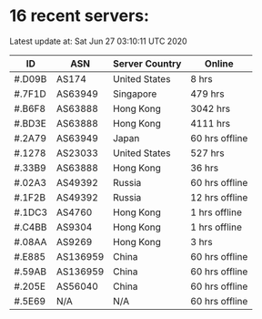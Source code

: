 # 16 recent servers:

Latest update at: Sat Jun 27 03:10:11 UTC 2020

| ID | ASN | Server Country | Online |
| -- | --- | -------------- | ------ |
| #.D09B | AS174 | United States | 8 hrs |
| #.7F1D | AS63949 | Singapore | 479 hrs |
| #.B6F8 | AS63888 | Hong Kong | 3042 hrs |
| #.BD3E | AS63888 | Hong Kong | 4111 hrs |
| #.2A79 | AS63949 | Japan | 60 hrs offline |
| #.1278 | AS23033 | United States | 527 hrs |
| #.33B9 | AS63888 | Hong Kong | 36 hrs |
| #.02A3 | AS49392 | Russia | 60 hrs offline |
| #.1F2B | AS49392 | Russia | 12 hrs offline |
| #.1DC3 | AS4760 | Hong Kong | 1 hrs offline |
| #.C4BB | AS9304 | Hong Kong | 1 hrs offline |
| #.08AA | AS9269 | Hong Kong | 3 hrs |
| #.E885 | AS136959 | China | 60 hrs offline |
| #.59AB | AS136959 | China | 60 hrs offline |
| #.205E | AS56040 | China | 60 hrs offline |
| #.5E69 | N/A | N/A | 60 hrs offline |

